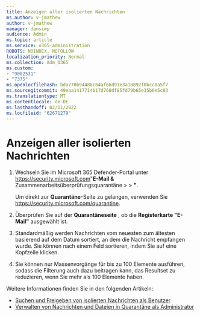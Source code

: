 ```yaml
---
title: Anzeigen aller isolierten Nachrichten
ms.author: v-jmathew
author: v-jmathew
manager: dansimp
audience: Admin
ms.topic: article
ms.service: o365-administration
ROBOTS: NOINDEX, NOFOLLOW
localization_priority: Normal
ms.collection: Adm_O365
ms.custom:
- "9002531"
- "7375"
ms.openlocfilehash: bda770b94488c64af66d91e3a18892f0bcc0a5f7
ms.sourcegitcommit: 49eaa1417714617d768df85fd79b65e35b6e5c83
ms.translationtype: MT
ms.contentlocale: de-DE
ms.lasthandoff: 02/11/2022
ms.locfileid: "62671279"
---
```

# <a name="view-all-quarantined-messages"></a>Anzeigen aller isolierten Nachrichten

1. Wechseln Sie im Microsoft 365 Defender-Portal unter <https://security.microsoft.com>"**E-Mail &** Zusammenarbeitsüberprüfungsquarantäne \>  \> **"**.

   Um direkt zur **Quarantäne**-Seite zu gelangen, verwenden Sie <https://security.microsoft.com/quarantine>.

2. Überprüfen Sie auf der **Quarantäneseite** , ob die **Registerkarte "E-Mail"** ausgewählt ist.
3. Standardmäßig werden Nachrichten vom neuesten zum ältesten basierend auf dem Datum sortiert, an dem die Nachricht empfangen wurde. Sie können nach einem Feld sortieren, indem Sie auf eine Kopfzeile klicken.
4. Sie können nur Massenvorgänge für bis zu 100 Elemente ausführen, sodass die Filterung auch dazu beitragen kann, das Resultset zu reduzieren, wenn Sie mehr als 100 Elemente haben.

Weitere Informationen finden Sie in den folgenden Artikeln:

- [Suchen und Freigeben von isolierten Nachrichten als Benutzer](https://docs.microsoft.com/microsoft-365/security/office-365-security/find-and-release-quarantined-messages-as-a-user)
- [Verwalten von Nachrichten und Dateien in Quarantäne als Administrator](https://docs.microsoft.com/microsoft-365/security/office-365-security/manage-quarantined-messages-and-files)

